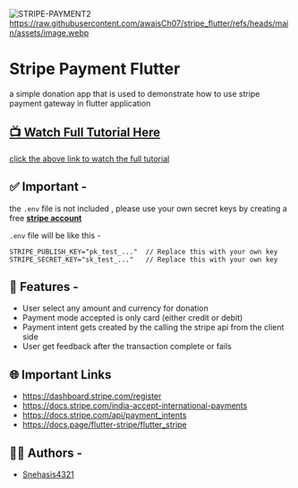 
![STRIPE-PAYMENT2](https://github.com/Snehasis4321/stripe_payment_flutter/assets/96995340/d8b683d4-202c-4ddf-929f-f1951cbe4378)
https://raw.githubusercontent.com/awaisCh07/stripe_flutter/refs/heads/main/assets/image.webp

# Stripe Payment Flutter

a simple donation app that is used to demonstrate how to use stripe payment gateway in flutter application

## [📺 Watch Full Tutorial Here](https://youtu.be/2z7VJXZrhrU)
[click the above link to watch the full tutorial](https://youtu.be/2z7VJXZrhrU)

## ✅ Important -
the `.env` file is not included , please use your own secret keys by creating a free [**stripe account**](https://dashboard.stripe.com/register)

`.env` file will be like this - 
```.env
STRIPE_PUBLISH_KEY="pk_test_..."  // Replace this with your own key
STRIPE_SECRET_KEY="sk_test_..."   // Replace this with your own key
```

## 📝 Features -
- User select any amount and currency for donation
- Payment mode accepted is only card (either credit or debit)
- Payment intent gets created by the calling the stripe api from the client side
- User get feedback after the transaction complete or fails

## 🌐 Important Links
- https://dashboard.stripe.com/register
- https://docs.stripe.com/india-accept-international-payments
- https://docs.stripe.com/api/payment_intents
- https://docs.page/flutter-stripe/flutter_stripe

## 👩‍💻 Authors -
- [Snehasis4321](https://github.com/Snehasis4321)
